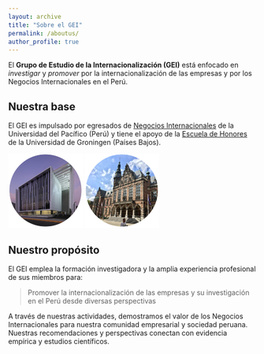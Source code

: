 ```yaml
---
layout: archive
title: "Sobre el GEI"
permalink: /aboutus/
author_profile: true
---
```


El **Grupo de Estudio de la Internacionalización (GEI)** está enfocado en *investigar* y *promover* por la internacionalización de las empresas y por los Negocios Internacionales en el Perú.  


## Nuestra base

El GEI es impulsado por egresados de [Negocios Internacionales](https://admision.up.edu.pe/carreras/negocios-internacionales/) de la Universidad del Pacífico (Perú) y tiene el apoyo de la [Escuela de Honores](https://www.rug.nl/education/honours-college/?lang=en) de la Universidad de Groningen (Países Bajos).



<p float="center">
  <img alt="Negocios Internacionales UP" src="/images/up.png" width="30%" /> 
  <img alt="Honours College, University of Groningen" src="/images/rug.png" width="30%" /> 
</p>




<!--
por egresados de [Negocios Internacionales](https://admision.up.edu.pe/carreras/negocios-internacionales/) de la Universidad del Pacífico y es un esfuerzo apoyado por la Escuela de Honores ([Honours College](https://www.rug.nl/education/honours-college/?lang=en)) de la Universidad de Groningen, Países Bajos.


ISG - GEI emplea la formación investigadora y diversa experiencia profesional de sus miembros para demostrar el valor de los Negocios Internacionales para las empresa peruanas y nuestra sociedad.  En esta actividad, nuestras recomendaciones y perspectivas ofrecidas a la comunidad empresarial y sociedad están basadas en evidencia y estudios científicos. 

-->

## Nuestro propósito

El GEI emplea la formación investigadora y la amplia experiencia profesional de sus miembros para:

> Promover la internacionalización de las empresas y su investigación en el Perú desde diversas perspectivas

A través de nuestras actividades, demostramos el valor de los Negocios Internacionales para nuestra comunidad empresarial y sociedad peruana. Nuestras recomendaciones y perspectivas conectan con evidencia empírica y estudios científicos.

<!--
###  CALL FOR INSIGHTS 2023

En la primera mitad de junio 2023 realizaremos en la Universidad del Pacífico la 1ra conferencia por la creación de ISG - GEI. Nuestro [CALL FOR INSIGHTS](https://isg-gei.github.io/files/Call-for-Insights-NNII-UP-2023.pdf) busca presentar a la comunidad empresarial y sociedad el significado (y reto) de realizar Negocios Internacionales: *contribuir a generar valor en más de un lugar—más allá de las fronteras de nuestro país.*

Si desea participar en la conferencia, por favor revise nuestro [boletín informativo (click aquí)](https://isg-gei.github.io/call2023/), las instrucciones en el [CALL FOR INSIGHTS (click aquí)](https://isg-gei.github.io/files/Call-for-Insights-NNII-UP-2023.pdf) y envíe su propuesta antes del 20 de mayo del 2023 al correo indicado en la convocatoria.
-->
